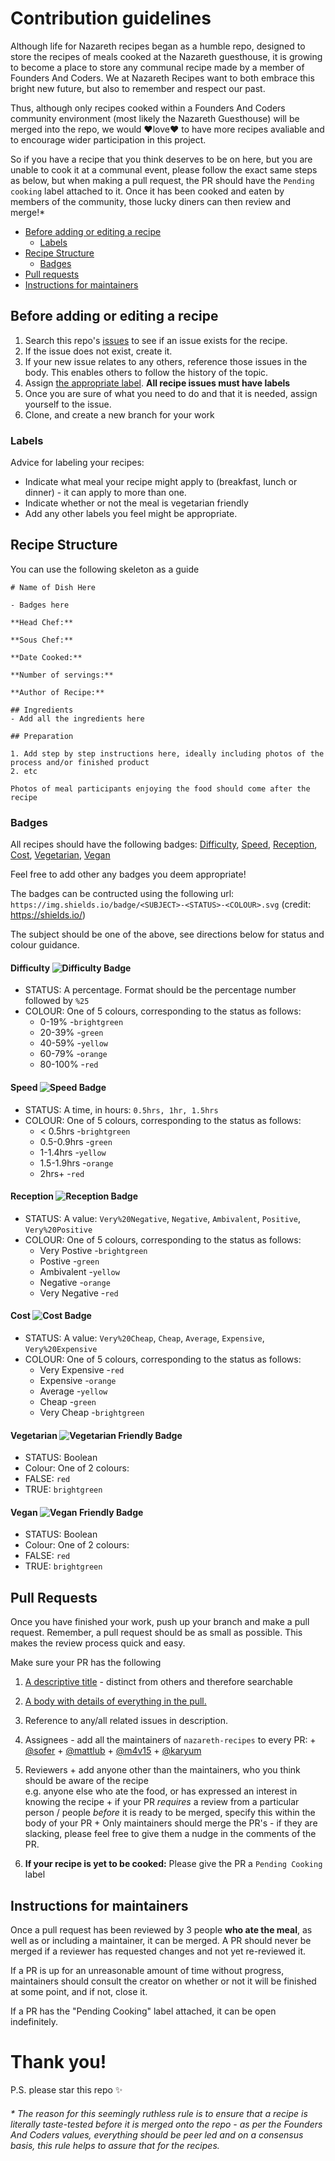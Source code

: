 # Contribution guidelines

Although life for Nazareth recipes began as a humble repo, designed to store the recipes of meals cooked at the Nazareth guesthouse, it is growing to become a place to store any communal recipe made by a member of Founders And Coders. We at Nazareth Recipes want to both embrace this bright new future, but also to remember and respect our past.
 
 Thus, although only recipes cooked within a Founders And Coders community environment (most likely the Nazareth Guesthouse) will be merged into the repo, we would :heart:love:heart: to have more recipes avaliable and to encourage wider participation in this project.
 
 So if you have a recipe that you think deserves to be on here, but you are unable to cook it at a communal event, please follow the exact same steps as below, but when making a pull request, the PR should have the `Pending cooking` label attached to it. Once it has been cooked and eaten by members of the community, those lucky diners can then review and merge!*

+ [Before adding or editing a recipe](#before-adding-or-editing-a-recipe)
  + [Labels](#labels)
+ [Recipe Structure](#recipe-structure)
  + [Badges](#badges)
+ [Pull requests](pull-requests)
+ [Instructions for maintainers](#instructions-for-maintainers)

## Before adding or editing a recipe

 1. Search this repo's [issues](https://www.github.com/foundersandcoders/nazareth-recipes/issues) to see if an issue exists for the recipe.
 2. If the issue does not exist, create it.
 3. If your new issue relates to any others, reference those issues in the body. This enables others to follow the history of the topic.
 4. Assign [the appropriate label](#labels). **All recipe issues must have labels**
 5. Once you are sure of what you need to do and that it is needed, assign yourself to the issue.
 6. Clone, and create a new branch for your work

### Labels
Advice for labeling your recipes:

  - Indicate what meal your recipe might apply to (breakfast, lunch or dinner) - it can apply to more than one.
  - Indicate whether or not the meal is vegetarian friendly
  - Add any other labels you feel might be appropriate.

## Recipe Structure
You can use the following skeleton as a guide
```
# Name of Dish Here

- Badges here

**Head Chef:** 

**Sous Chef:** 

**Date Cooked:** 

**Number of servings:** 

**Author of Recipe:** 

## Ingredients
- Add all the ingredients here

## Preparation

1. Add step by step instructions here, ideally including photos of the process and/or finished product
2. etc

Photos of meal participants enjoying the food should come after the recipe
```
### Badges

All recipes should have the following badges: [Difficulty](#difficulty), [Speed](#speed), [Reception](#reception), [Cost](#cost), [Vegetarian](#vegetarian), [Vegan](#vegan)

Feel free to add other any badges you deem appropriate!

The badges can be contructed using the following url: ```https://img.shields.io/badge/<SUBJECT>-<STATUS>-<COLOUR>.svg``` (credit: https://shields.io/)

The subject should be one of the above, see directions below for status and colour guidance.
#### Difficulty ![Difficulty Badge](https://img.shields.io/badge/Difficulty-70%25-orange.svg)
- STATUS: A percentage. Format should be the percentage number followed by ```%25```
- COLOUR: One of 5 colours, corresponding to the status as follows:
  - 0-19% -```brightgreen```
  - 20-39% -```green```
  - 40-59% -```yellow```
  - 60-79% -```orange```
  - 80-100% -```red```

#### Speed ![Speed Badge](https://img.shields.io/badge/Speed-1hr-yellow.svg)
- STATUS: A time, in hours: ```0.5hrs, 1hr, 1.5hrs```
- COLOUR: One of 5 colours, corresponding to the status as follows:
  - < 0.5hrs -```brightgreen```
  - 0.5-0.9hrs -```green```
  - 1-1.4hrs -```yellow```
  - 1.5-1.9hrs -```orange```
  - 2hrs+ -```red```

#### Reception ![Reception Badge](https://img.shields.io/badge/Reception-Positive-green.svg)
- STATUS: A value: ```Very%20Negative```, ```Negative```, ```Ambivalent```, ```Positive```, ```Very%20Positive```
- COLOUR: One of 5 colours, corresponding to the status as follows:
  - Very Postive -```brightgreen```
  - Postive -```green```
  - Ambivalent -```yellow```
  - Negative -```orange```
  - Very Negative -```red```

#### Cost ![Cost Badge](https://img.shields.io/badge/Cost-Cheap-green.svg)
- STATUS: A value: ```Very%20Cheap```, ```Cheap```, ```Average```, ```Expensive```, ```Very%20Expensive```
- COLOUR: One of 5 colours, corresponding to the status as follows:
  - Very Expensive -```red```
  - Expensive -```orange```
  - Average -```yellow```
  - Cheap -```green```
  - Very Cheap -```brightgreen```
#### Vegetarian ![Vegetarian Friendly Badge](https://img.shields.io/badge/Vegetarian-True-brightgreen.svg)
- STATUS: Boolean
- Colour: One of 2 colours:
 - FALSE: ```red```
 - TRUE: ```brightgreen```

#### Vegan ![Vegan Friendly Badge](https://img.shields.io/badge/Vegan-False-red.svg)
- STATUS: Boolean
- Colour: One of 2 colours:
 - FALSE: ```red```
 - TRUE: ```brightgreen```

## Pull Requests

Once you have finished your work, push up your branch and make a pull request. Remember, a pull request should be as small as possible. This makes the review process quick and easy.

Make sure your PR has the following

  1. [A descriptive title](https://gist.github.com/mikepea/863f63d6e37281e329f8#ensure-there-is-a-solid-title-and-summary) - distinct from others and therefore searchable
  2. [A body with details of everything in the pull.](https://gist.github.com/mikepea/863f63d6e37281e329f8#ensure-there-is-a-solid-title-and-summary)
  3. Reference to any/all related issues in description.
  4. Assignees - add all the maintainers of `nazareth-recipes` to every PR:
    + [@sofer](https://github.com/sofer)
    + [@mattlub](https://github.com/mattlub)
    + [@m4v15](https://github.com/m4v15)
    + [@karyum](https://github.com/karyum)

  5. Reviewers
    + add anyone other than the maintainers, who you think should be aware of the recipe  
    e.g. anyone else who ate the food, or has expressed an interest in knowing the recipe
    + if your PR _requires_ a review from a particular person / people _before_ it is ready to be merged, specify this within the body of your PR
    + Only maintainers should merge the PR's - if they are slacking, please feel free to give them a nudge in the comments of the PR.
   6. **If your recipe is yet to be cooked:** Please give the PR a `Pending Cooking` label
  

## Instructions for maintainers
Once a pull request has been reviewed by 3 people **who ate the meal**, as well as or including a maintainer, it can be merged. A PR should never be merged if a reviewer has requested changes and not yet re-reviewed it.

If a PR is up for an unreasonable amount of time without progress, maintainers should consult the creator on whether or not it will be finished at some point, and if not, close it.

If a PR has the "Pending Cooking" label attached, it can be open indefinitely.
# Thank you!

P.S. please star this repo :sparkles:

###### * The reason for this seemingly ruthless rule is to ensure that a recipe is literally taste-tested before it is merged onto the repo - as per the Founders And Coders values, everything should be peer led and on a consensus basis, this rule helps to assure that for the recipes.
